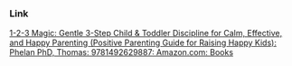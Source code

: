 ### Link
[1-2-3 Magic: Gentle 3-Step Child & Toddler Discipline for Calm, Effective, and Happy Parenting (Positive Parenting Guide for Raising Happy Kids): Phelan PhD, Thomas: 9781492629887: Amazon.com: Books](https://www.amazon.com/1-2-3-Magic-Discipline-Effective-Parenting/dp/149262988X/ref=sr_1_1?crid=161R31Y7PKCQI&dib=eyJ2IjoiMSJ9.LCrEwLypXluWLpEbAjpQpq_DmMzer3cIjXLvrApG3Jgls9UURIFPEUTkWaEUUR9LQ5vIcnqR-3o3QuSYY0Z_noZxomTjTvv5LF7F0BIHQknONQ6HLpMCUd29QebxssCyYHCP1ujFyBZViGmtrDeDxnWnUGU2PzcyVppkmpj6shKPccuSV0RZJMTymKJGq2hsWesjRlp8g41VmhytvxyCmsNfgxdeB2q65ZSdR5jFMtI.2cEAhrZfft6Vvj9_CijbGQmokWak__e8OBT_UclMDzo&dib_tag=se&keywords=123+magic&qid=1737968560&s=books&sprefix=123+magic%2Cstripbooks-intl-ship%2C576&sr=1-1)
